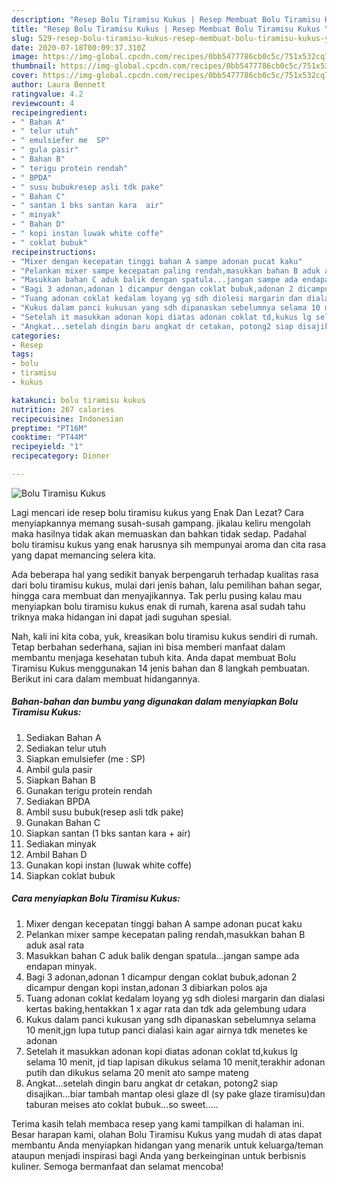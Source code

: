 ```yaml
---
description: "Resep Bolu Tiramisu Kukus | Resep Membuat Bolu Tiramisu Kukus Yang Enak Dan Lezat"
title: "Resep Bolu Tiramisu Kukus | Resep Membuat Bolu Tiramisu Kukus Yang Enak Dan Lezat"
slug: 529-resep-bolu-tiramisu-kukus-resep-membuat-bolu-tiramisu-kukus-yang-enak-dan-lezat
date: 2020-07-18T00:09:37.310Z
image: https://img-global.cpcdn.com/recipes/0bb5477786cb0c5c/751x532cq70/bolu-tiramisu-kukus-foto-resep-utama.jpg
thumbnail: https://img-global.cpcdn.com/recipes/0bb5477786cb0c5c/751x532cq70/bolu-tiramisu-kukus-foto-resep-utama.jpg
cover: https://img-global.cpcdn.com/recipes/0bb5477786cb0c5c/751x532cq70/bolu-tiramisu-kukus-foto-resep-utama.jpg
author: Laura Bennett
ratingvalue: 4.2
reviewcount: 4
recipeingredient:
- " Bahan A"
- " telur utuh"
- " emulsiefer me  SP"
- " gula pasir"
- " Bahan B"
- " terigu protein rendah"
- " BPDA"
- " susu bubukresep asli tdk pake"
- " Bahan C"
- " santan 1 bks santan kara  air"
- " minyak"
- " Bahan D"
- " kopi instan luwak white coffe"
- " coklat bubuk"
recipeinstructions:
- "Mixer dengan kecepatan tinggi bahan A sampe adonan pucat kaku"
- "Pelankan mixer sampe kecepatan paling rendah,masukkan bahan B aduk asal rata"
- "Masukkan bahan C aduk balik dengan spatula...jangan sampe ada endapan minyak."
- "Bagi 3 adonan,adonan 1 dicampur dengan coklat bubuk,adonan 2 dicampur dengan kopi instan,adonan 3 dibiarkan polos aja"
- "Tuang adonan coklat kedalam loyang yg sdh diolesi margarin dan dialasi kertas baking,hentakkan 1 x agar rata dan tdk ada gelembung udara"
- "Kukus dalam panci kukusan yang sdh dipanaskan sebelumnya selama 10 menit,jgn lupa tutup panci dialasi kain agar airnya tdk menetes ke adonan"
- "Setelah it masukkan adonan kopi diatas adonan coklat td,kukus lg selama 10 menit, jd tiap lapisan dikukus selama 10 menit,terakhir adonan putih dan dikukus selama 20 menit ato sampe mateng"
- "Angkat...setelah dingin baru angkat dr cetakan, potong2 siap disajikan...biar tambah mantap olesi glaze dl (sy pake glaze tiramisu)dan taburan meises ato coklat bubuk...so sweet....."
categories:
- Resep
tags:
- bolu
- tiramisu
- kukus

katakunci: bolu tiramisu kukus 
nutrition: 267 calories
recipecuisine: Indonesian
preptime: "PT16M"
cooktime: "PT44M"
recipeyield: "1"
recipecategory: Dinner

---
```



![Bolu Tiramisu Kukus](https://img-global.cpcdn.com/recipes/0bb5477786cb0c5c/751x532cq70/bolu-tiramisu-kukus-foto-resep-utama.jpg)

Lagi mencari ide resep bolu tiramisu kukus yang Enak Dan Lezat? Cara menyiapkannya memang susah-susah gampang. jikalau keliru mengolah maka hasilnya tidak akan memuaskan dan bahkan tidak sedap. Padahal bolu tiramisu kukus yang enak harusnya sih mempunyai aroma dan cita rasa yang dapat memancing selera kita.

Ada beberapa hal yang sedikit banyak berpengaruh terhadap kualitas rasa dari bolu tiramisu kukus, mulai dari jenis bahan, lalu pemilihan bahan segar, hingga cara membuat dan menyajikannya. Tak perlu pusing kalau mau menyiapkan bolu tiramisu kukus enak di rumah, karena asal sudah tahu triknya maka hidangan ini dapat jadi suguhan spesial.




Nah, kali ini kita coba, yuk, kreasikan bolu tiramisu kukus sendiri di rumah. Tetap berbahan sederhana, sajian ini bisa memberi manfaat dalam membantu menjaga kesehatan tubuh kita. Anda dapat membuat Bolu Tiramisu Kukus menggunakan 14 jenis bahan dan 8 langkah pembuatan. Berikut ini cara dalam membuat hidangannya.

<!--inarticleads1-->

##### Bahan-bahan dan bumbu yang digunakan dalam menyiapkan Bolu Tiramisu Kukus:

1. Sediakan  Bahan A
1. Sediakan  telur utuh
1. Siapkan  emulsiefer (me : SP)
1. Ambil  gula pasir
1. Siapkan  Bahan B
1. Gunakan  terigu protein rendah
1. Sediakan  BPDA
1. Ambil  susu bubuk(resep asli tdk pake)
1. Gunakan  Bahan C
1. Siapkan  santan (1 bks santan kara + air)
1. Sediakan  minyak
1. Ambil  Bahan D
1. Gunakan  kopi instan (luwak white coffe)
1. Siapkan  coklat bubuk




<!--inarticleads2-->

##### Cara menyiapkan Bolu Tiramisu Kukus:

1. Mixer dengan kecepatan tinggi bahan A sampe adonan pucat kaku
1. Pelankan mixer sampe kecepatan paling rendah,masukkan bahan B aduk asal rata
1. Masukkan bahan C aduk balik dengan spatula...jangan sampe ada endapan minyak.
1. Bagi 3 adonan,adonan 1 dicampur dengan coklat bubuk,adonan 2 dicampur dengan kopi instan,adonan 3 dibiarkan polos aja
1. Tuang adonan coklat kedalam loyang yg sdh diolesi margarin dan dialasi kertas baking,hentakkan 1 x agar rata dan tdk ada gelembung udara
1. Kukus dalam panci kukusan yang sdh dipanaskan sebelumnya selama 10 menit,jgn lupa tutup panci dialasi kain agar airnya tdk menetes ke adonan
1. Setelah it masukkan adonan kopi diatas adonan coklat td,kukus lg selama 10 menit, jd tiap lapisan dikukus selama 10 menit,terakhir adonan putih dan dikukus selama 20 menit ato sampe mateng
1. Angkat...setelah dingin baru angkat dr cetakan, potong2 siap disajikan...biar tambah mantap olesi glaze dl (sy pake glaze tiramisu)dan taburan meises ato coklat bubuk...so sweet.....




Terima kasih telah membaca resep yang kami tampilkan di halaman ini. Besar harapan kami, olahan Bolu Tiramisu Kukus yang mudah di atas dapat membantu Anda menyiapkan hidangan yang menarik untuk keluarga/teman ataupun menjadi inspirasi bagi Anda yang berkeinginan untuk berbisnis kuliner. Semoga bermanfaat dan selamat mencoba!
